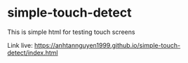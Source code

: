 # simple-touch-detect
This is simple html for testing touch screens

Link live: https://anhtannguyen1999.github.io/simple-touch-detect/index.html
